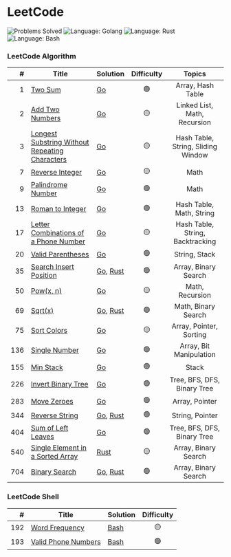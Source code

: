 # LeetCode

![Problems Solved](https://img.shields.io/badge/Problems%20Solved-21%20%2F%202077-1f425f?logo=leetcode) 
![Language: Golang](https://img.shields.io/badge/language-Golang-00ADD8?logo=go) 
![Language: Rust](https://img.shields.io/badge/language-Rust-00ADD8?logo=rust) 
![Language: Bash](https://img.shields.io/badge/language-Bash-00ADD8?logo=gnubash&logoColor=f5f5f5) 

### LeetCode Algorithm

|   # | Title                                                                                                                           | Solution                                                                        | Difficulty |               Topics               |
|----:|---------------------------------------------------------------------------------------------------------------------------------|---------------------------------------------------------------------------------|:----------:|:----------------------------------:|
|   1 | [Two Sum](https://leetcode.com/problems/two-sum/)                                                                               | [Go](go/0001_two_sum)                                                           |     🟢     |         Array, Hash Table          |
|   2 | [Add Two Numbers](https://leetcode.com/problems/add-two-numbers/)                                                               | [Go](go/0002_add_two_numbers)                                                   |     🟡     |    Linked List, Math, Recursion    |
|   3 | [Longest Substring Without Repeating Characters](https://leetcode.com/problems/longest-substring-without-repeating-characters/) | [Go](go/0003_longest_substring)                                                 |     🟡     | Hash Table, String, Sliding Window |
|   7 | [Reverse Integer](https://leetcode.com/problems/reverse-integer/)                                                               | [Go](go/0007_reverse_integer)                                                   |     🟡     |                Math                |
|   9 | [Palindrome Number](https://leetcode.com/problems/palindrome-number/)                                                           | [Go](go/0009_palindrome_number)                                                 |     🟢     |                Math                |
|  13 | [Roman to Integer](https://leetcode.com/problems/roman-to-integer/)                                                             | [Go](go/0013_roman_to_integer)                                                  |     🟢     |      Hash Table, Math, String      |
|  17 | [Letter Combinations of a Phone Number](https://leetcode.com/problems/letter-combinations-of-a-phone-number/)                   | [Go](go/0017_letter_combinations_phone)                                         |     🟡     |  Hash Table, String, Backtracking  |
|  20 | [Valid Parentheses](https://leetcode.com/problems/valid-parentheses/)                                                           | [Go](go/0020_valid_parentheses)                                                 |     🟢     |           String, Stack            |
|  35 | [Search Insert Position](https://leetcode.com/problems/search-insert-position/)                                                 | [Go](go/0035_search_insert_position), [Rust](rust/_0035_search_insert_position) |     🟢     |        Array, Binary Search        |
|  50 | [Pow(x, n)](https://leetcode.com/problems/powx-n/)                                                                              | [Go](go/0050_powx_n)                                                            |     🟡     |          Math, Recursion           |
|  69 | [Sqrt(x)](https://leetcode.com/problems/sqrtx/)                                                                                 | [Go](go/0069_sqrtx), [Rust](rust/_0069_sqrtx)                                   |     🟢     |        Math, Binary Search         |
|  75 | [Sort Colors](https://leetcode.com/problems/sort-colors/)                                                                       | [Go](go/0075_sort_colors)                                                       |     🟡     |      Array, Pointer, Sorting       |
| 136 | [Single Number](https://leetcode.com/problems/single-number/)                                                                   | [Go](go/0136_single_number)                                                     |     🟢     |      Array, Bit Manipulation       |
| 155 | [Min Stack](https://leetcode.com/problems/min-stack/)                                                                           | [Go](go/0155_min_stack)                                                         |     🟢     |               Stack                |
| 226 | [Invert Binary Tree](https://leetcode.com/problems/invert-binary-tree/)                                                         | [Go](go/0226_invert_binary_tree)                                                |     🟢     |    Tree, BFS, DFS, Binary Tree     |
| 283 | [Move Zeroes](https://leetcode.com/problems/move-zeroes/)                                                                       | [Go](go/0283_move_zeroes)                                                       |     🟢     |           Array, Pointer           |
| 344 | [Reverse String](https://leetcode.com/problems/reverse-string/)                                                                 | [Go](go/0344_reverse_string), [Rust](rust/_0344_reverse_string)                 |     🟢     |          String, Pointer           |
| 404 | [Sum of Left Leaves](https://leetcode.com/problems/sum-of-left-leaves/)                                                         | [Go](go/0404_sum_of_left_leaves)                                                |     🟢     |    Tree, BFS, DFS, Binary Tree     |
| 540 | [Single Element in a Sorted Array](https://leetcode.com/problems/single-element-in-a-sorted-array/)                             | [Rust](rust/_0540_single_elem_in_array)                                         |     🟡     |        Array, Binary Search        |
| 704 | [Binary Search](https://leetcode.com/problems/binary-search/)                                                                   | [Go](go/0704_binary_search), [Rust](rust/_0704_binary_search)                   |     🟢     |        Array, Binary Search        |

### LeetCode Shell

| #   | Title                                                                     | Solution                              | Difficulty |
|----:|---------------------------------------------------------------------------|---------------------------------------|:----------:|
| 192 | [Word Frequency](https://leetcode.com/problems/word-frequency/)           | [Bash](bash/0192_word_frequency)      |     🟡     |
| 193 | [Valid Phone Numbers](https://leetcode.com/problems/valid-phone-numbers/) | [Bash](bash/0193_valid_phone_numbers) |     🟢     |
